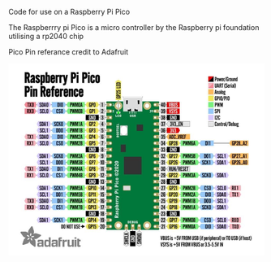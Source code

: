 Code for use on a Raspberry Pi Pico

The Raspberrry pi Pico is a micro controller by the Raspberry pi foundation utilising a rp2040 chip

Pico Pin referance credit to Adafruit 

![Alt text](https://github.com/evilbobbins/BearWithMe/blob/main/RaspberryPi_Pico/Raspberrypi_pico.JPG?raw=true "Image")
